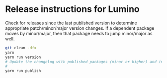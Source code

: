 # Release instructions for Lumino

Check for releases since the last published version to determine appropriate
patch/minor/major version changes.
If a dependent package moves by minor/major, then that package needs to jump
minor/major as well.

```bash
git clean -dfx
yarn
yarn run version
# Update the changelog with published packages (minor or higher) and included PRs.
#
yarn run publish
```
